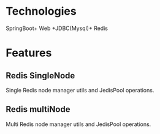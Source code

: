# Technologies

SpringBoot+ Web +JDBC(Mysql)+ Redis

# Features

## Redis SingleNode

Single Redis node manager utils and JedisPool operations.

## Redis multiNode

Multi Redis node manager utils and JedisPool operations.
